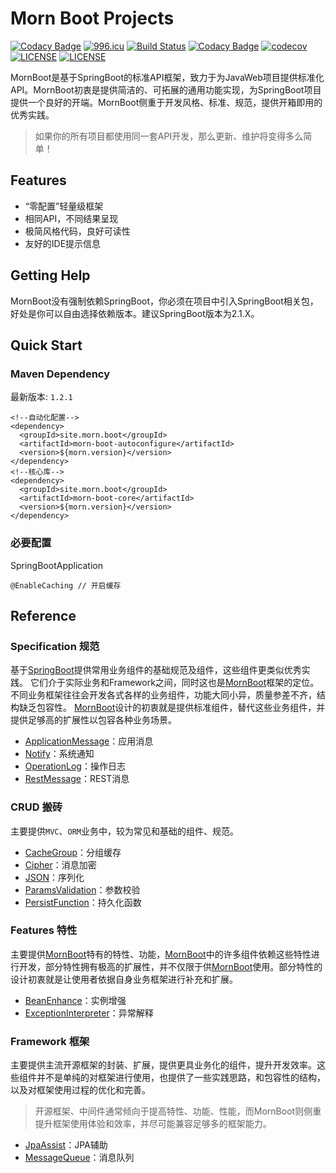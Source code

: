 # Morn Boot Projects

[![Codacy Badge](https://api.codacy.com/project/badge/Grade/098d606325cd4fbc8d895f27901c9964)](https://app.codacy.com/gh/morn-team/morn-boot-projects?utm_source=github.com&utm_medium=referral&utm_content=morn-team/morn-boot-projects&utm_campaign=Badge_Grade_Settings)
[![996.icu](https://img.shields.io/badge/link-996.icu-red.svg)](https://996.icu)
[![Build Status](https://travis-ci.com/morn-team/morn-boot-projects.svg?branch=master)](https://travis-ci.com/morn-team/morn-boot-projects)
[![Codacy Badge](https://api.codacy.com/project/badge/Grade/973f6c34502a461f86aecdf88d8b989f)](https://app.codacy.com/app/morn-team/morn-boot-projects?utm_source=github.com&utm_medium=referral&utm_content=morn-team/morn-boot-projects&utm_campaign=Badge_Grade_Dashboard)
[![codecov](https://codecov.io/gh/morn-team/morn-boot-projects/branch/master/graph/badge.svg)](https://codecov.io/gh/morn-team/morn-boot-projects)
[![LICENSE](https://img.shields.io/badge/license-Apache--2.0-brightgreen.svg)](https://www.apache.org/licenses/LICENSE-2.0)
[![LICENSE](https://img.shields.io/badge/license-Anti%20996-blue.svg)](https://github.com/996icu/996.ICU/blob/master/LICENSE)

MornBoot是基于SpringBoot的标准API框架，致力于为JavaWeb项目提供标准化API。MornBoot初衷是提供简洁的、可拓展的通用功能实现，为SpringBoot项目提供一个良好的开端。MornBoot侧重于开发风格、标准、规范，提供开箱即用的优秀实践。

> 如果你的所有项目都使用同一套API开发，那么更新、维护将变得多么简单！


## Features

* “零配置”轻量级框架
* 相同API，不同结果呈现
* 极简风格代码，良好可读性
* 友好的IDE提示信息


## Getting Help

MornBoot没有强制依赖SpringBoot，你必须在项目中引入SpringBoot相关包，好处是你可以自由选择依赖版本。建议SpringBoot版本为2.1.X。

[ApplicationMessage]:https://github.com/morn-team/morn-boot-projects/wiki/ApplicationMessage-%E5%BA%94%E7%94%A8%E6%B6%88%E6%81%AF
[BeanEnhance]:https://github.com/morn-team/morn-boot-projects/wiki/BeanEnhance-%E5%AE%9E%E4%BE%8B%E5%A2%9E%E5%BC%BA
[CacheGroup]:https://github.com/morn-team/morn-boot-projects/wiki/CacheGroup-%E5%88%86%E7%BB%84%E7%BC%93%E5%AD%98
[Cipher]:https://github.com/morn-team/morn-boot-projects/wiki/Cipher-%E6%B6%88%E6%81%AF%E5%8A%A0%E5%AF%86
[ExceptionInterpreter]:https://github.com/morn-team/morn-boot-projects/wiki/ExceptionInterpreter-%E5%BC%82%E5%B8%B8%E8%A7%A3%E9%87%8A
[JpaAssist]:https://github.com/morn-team/morn-boot-projects/wiki/JpaAssist-JPA%E8%BE%85%E5%8A%A9
[JSON]:https://github.com/morn-team/morn-boot-projects/wiki/JSON-%E5%BA%8F%E5%88%97%E5%8C%96
[MessageQueue]:https://github.com/morn-team/morn-boot-projects/wiki/MessageQueue-%E6%B6%88%E6%81%AF%E9%98%9F%E5%88%97
[MornBoot]:https://github.com/morn-team/morn-boot-projects
[Notify]:https://github.com/morn-team/morn-boot-projects/wiki/Notify-%E7%B3%BB%E7%BB%9F%E9%80%9A%E7%9F%A5
[OperationLog]:https://github.com/morn-team/morn-boot-projects/wiki/OperationLog-%E6%93%8D%E4%BD%9C%E6%97%A5%E5%BF%97
[ParamsValidation]:https://github.com/morn-team/morn-boot-projects/wiki/ParamsValidation-%E6%95%B0%E6%8D%AE%E6%A0%A1%E9%AA%8C
[PersistFunction]:https://github.com/morn-team/morn-boot-projects/wiki/PersistFunction-%E6%8C%81%E4%B9%85%E5%8C%96%E5%87%BD%E6%95%B0
[RestMessage]:https://github.com/morn-team/morn-boot-projects/wiki/RestMessage-REST%E6%B6%88%E6%81%AF
[SpringBoot]:https://spring.io/projects/spring-boot


## Quick Start

### Maven Dependency

最新版本: `1.2.1`

```
<!--自动化配置-->
<dependency>
  <groupId>site.morn.boot</groupId>
  <artifactId>morn-boot-autoconfigure</artifactId>
  <version>${morn.version}</version>
</dependency>
<!--核心库-->
<dependency>
  <groupId>site.morn.boot</groupId>
  <artifactId>morn-boot-core</artifactId>
  <version>${morn.version}</version>
</dependency>
```

### 必要配置

SpringBootApplication

```
@EnableCaching // 开启缓存
```


## Reference

### Specification 规范

基于[SpringBoot][SpringBoot]提供常用业务组件的基础规范及组件，这些组件更类似优秀实践。
它们介于实际业务和Framework之间，同时这也是[MornBoot][MornBoot]框架的定位。
不同业务框架往往会开发各式各样的业务组件，功能大同小异，质量参差不齐，结构缺乏包容性。
[MornBoot][MornBoot]设计的初衷就是提供标准组件，替代这些业务组件，并提供足够高的扩展性以包容各种业务场景。

* [ApplicationMessage][ApplicationMessage]：应用消息
* [Notify][Notify]：系统通知
* [OperationLog][OperationLog]：操作日志
* [RestMessage][RestMessage]：REST消息

### CRUD 搬砖

主要提供`MVC`、`ORM`业务中，较为常见和基础的组件、规范。

* [CacheGroup][CacheGroup]：分组缓存
* [Cipher][Cipher]：消息加密
* [JSON][JSON]：序列化
* [ParamsValidation][ParamsValidation]：参数校验
* [PersistFunction][PersistFunction]：持久化函数

### Features 特性

主要提供[MornBoot][MornBoot]特有的特性、功能，[MornBoot][MornBoot]中的许多组件依赖这些特性进行开发，部分特性拥有极高的扩展性，并不仅限于供[MornBoot][MornBoot]使用。部分特性的设计初衷就是让使用者依据自身业务框架进行补充和扩展。

* [BeanEnhance][BeanEnhance]：实例增强
* [ExceptionInterpreter][ExceptionInterpreter]：异常解释

### Framework 框架

主要提供主流开源框架的封装、扩展，提供更具业务化的组件，提升开发效率。这些组件并不是单纯的对框架进行使用，也提供了一些实践思路，和包容性的结构，以及对框架使用过程的优化和完善。

> 开源框架、中间件通常倾向于提高特性、功能、性能，而MornBoot则侧重提升框架使用体验和效率，并尽可能兼容足够多的框架能力。

* [JpaAssist][JpaAssist]：JPA辅助
* [MessageQueue][MessageQueue]：消息队列
